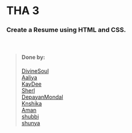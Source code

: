 # THA 3

### Create a Resume using HTML and CSS.

<br>

> #### Done by:
>[DivineSoul](https://github.com/CodeBlooded-RahulMaurya/Devsnest-WebDev/tree/main/Day-03-CSS-continued) <br>
>[Aaliya](https://github.com/Aaliya7516/DevsNest/tree/main/Web%20Development/Day%203%20CSS2) <br>
>[KayDee](https://github.com/kaydee0502/devsnest-frontend/tree/a6ea203517dc0439cbbdb3da7b078bbc2c2e1e38/THA%20resume)<br>
>[Sherl](https://github.com/aayushi221/Devsnest-Frontend/tree/main/Day-3)<br>
>[DepayanMondal](https://github.com/DepayanMondal/Devsnest-Frontend/tree/main/Resume%20page)<br>
>[Knshika](https://github.com/knshika/Devsnest-frontend/tree/main/basic%20html%2Bcss/2.%20cover%20letter%20(Day%203))<br>
>[Aman](https://github.com/aman-malviya/Devsnest-Frontend/tree/master/Day3)<br>
>[shubbi](https://github.com/shubbi20/devsnest-project/tree/master/2.practice%20(Tha-3))<br>
>[shunya](https://github.com/suresh26601/devsnest_THAs/tree/master/THA_Day_3)<br>
